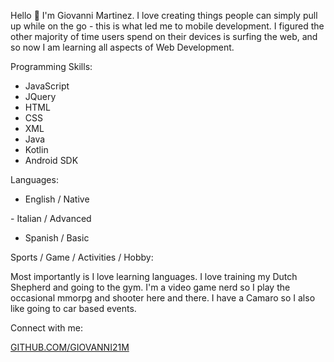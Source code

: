 Hello 👋
I'm Giovanni Martinez. I love creating things people can simply pull up while on the go - this is what led me to mobile development.
I figured the other majority of time users spend on their devices is surfing the web, and so now I am learning all aspects of Web Development.

Programming Skills:
- JavaScript
- JQuery
- HTML
- CSS
- XML
- Java
- Kotlin
- Android SDK

Languages:
- English / Native
 
󠁧󠁢- Italian / Advanced
- Spanish / Basic

Sports / Game / Activities / Hobby:

Most importantly is I love learning languages. I love training my Dutch Shepherd and going to the gym. I'm a video game nerd so I play the
occasional mmorpg and shooter here and there. I have a Camaro so I also like going to car based events.

Connect with me:

[GITHUB.COM/GIOVANNI21M](github.com/giovanni21m)
